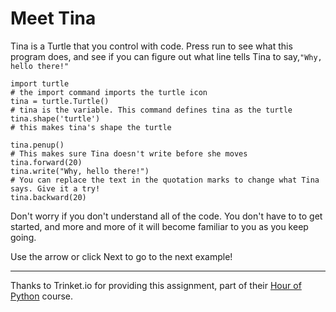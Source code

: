 # Meet Tina 

Tina is a Turtle that you control with code.  Press run to see what this program does, and see if you can figure out what line tells Tina to say,`"Why, hello there!"`

```python.run
import turtle
# the import command imports the turtle icon
tina = turtle.Turtle()
# tina is the variable. This command defines tina as the turtle
tina.shape('turtle')
# this makes tina's shape the turtle

tina.penup()
# This makes sure Tina doesn't write before she moves
tina.forward(20)
tina.write("Why, hello there!")
# You can replace the text in the quotation marks to change what Tina says. Give it a try!
tina.backward(20)
```

Don't worry if you don't understand all of the code.  You don't have to to get started, and more and more of it will become familiar to you as you keep going.

Use the arrow or click Next to go to the next example!

---

Thanks to Trinket.io for providing this assignment, 
part of their [Hour of Python](https://hourofpython.com/a-visual-introduction-to-python/) 
course.
